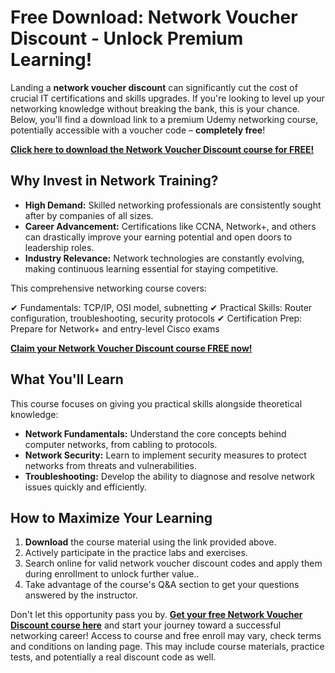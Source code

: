# Free Download: Network Voucher Discount - Unlock Premium Learning!

Landing a **network voucher discount** can significantly cut the cost of crucial IT certifications and skills upgrades. If you're looking to level up your networking knowledge without breaking the bank, this is your chance. Below, you'll find a download link to a premium Udemy networking course, potentially accessible with a voucher code – **completely free**!

[**Click here to download the Network Voucher Discount course for FREE!**](https://udemywork.com/network-voucher-discount)

## Why Invest in Network Training?

*   **High Demand:** Skilled networking professionals are consistently sought after by companies of all sizes.
*   **Career Advancement:** Certifications like CCNA, Network+, and others can drastically improve your earning potential and open doors to leadership roles.
*   **Industry Relevance:** Network technologies are constantly evolving, making continuous learning essential for staying competitive.

This comprehensive networking course covers:

✔ Fundamentals: TCP/IP, OSI model, subnetting
✔ Practical Skills: Router configuration, troubleshooting, security protocols
✔ Certification Prep: Prepare for Network+ and entry-level Cisco exams

[**Claim your Network Voucher Discount course FREE now!**](https://udemywork.com/network-voucher-discount)

## What You'll Learn

This course focuses on giving you practical skills alongside theoretical knowledge:

*   **Network Fundamentals:** Understand the core concepts behind computer networks, from cabling to protocols.
*   **Network Security:** Learn to implement security measures to protect networks from threats and vulnerabilities.
*   **Troubleshooting:** Develop the ability to diagnose and resolve network issues quickly and efficiently.

## How to Maximize Your Learning

1.  **Download** the course material using the link provided above.
2.  Actively participate in the practice labs and exercises.
3.  Search online for valid network voucher discount codes and apply them during enrollment to unlock further value..
4.  Take advantage of the course's Q&A section to get your questions answered by the instructor.

Don't let this opportunity pass you by. **[Get your free Network Voucher Discount course here](https://udemywork.com/network-voucher-discount)** and start your journey toward a successful networking career! Access to course and free enroll may vary, check terms and conditions on landing page. This may include course materials, practice tests, and potentially a real discount code as well.
